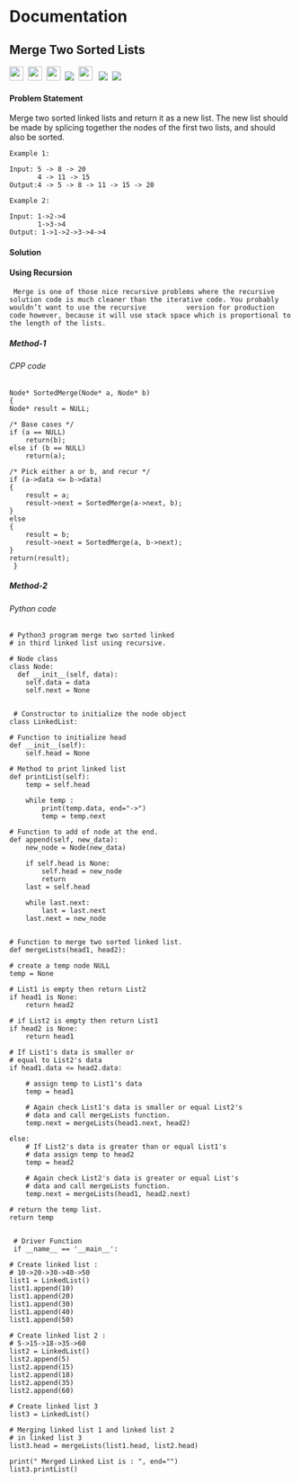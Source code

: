 # Documentation

## Merge Two Sorted Lists

<a><img src= "https://img.shields.io/badge/-Microsoft-orange" height="25">&nbsp;&nbsp;<img src= 
"https://img.shields.io/badge/-Amazon-blue" height="25">&nbsp;&nbsp;<img src= "https://img.shields.io/badge/-Yahoo-blue" height="25">&nbsp;&nbsp;<img src= "https://img.shields.io/badge/-Leetcode-navy" >&nbsp;&nbsp;<img src= "https://img.shields.io/badge/-geeksforgeeks-violet" height="25">
&nbsp;&nbsp;<img src= "https://img.shields.io/badge/-CPP-red">&nbsp;&nbsp;<img src= "https://img.shields.io/badge/-Python-brightgreen"></a>


#### Problem Statement 
Merge two sorted linked lists and return it as a new list.
The new list should be made by splicing together the nodes of the first two lists, and should also be sorted.

    Example 1:
    
    Input: 5 -> 8 -> 20 
           4 -> 11 -> 15
    Output:4 -> 5 -> 8 -> 11 -> 15 -> 20       
    
    Example 2:
    
    Input: 1->2->4
           1->3->4
    Output: 1->1->2->3->4->4
    

#### Solution
#### Using Recursion
     Merge is one of those nice recursive problems where the recursive solution code is much cleaner than the iterative code. You probably wouldn’t want to use the recursive          version for production code however, because it will use stack space which is proportional to the length of the lists.

##### Method-1      
###### CPP code
    Node* SortedMerge(Node* a, Node* b) 
    { 
	Node* result = NULL; 
	
	/* Base cases */
	if (a == NULL) 
		return(b); 
	else if (b == NULL) 
		return(a); 
	
	/* Pick either a or b, and recur */
	if (a->data <= b->data) 
	{ 
		result = a; 
		result->next = SortedMerge(a->next, b); 
	} 
	else
	{ 
		result = b; 
		result->next = SortedMerge(a, b->next); 
	} 
	return(result); 
     } 

##### Method-2
###### Python code
    # Python3 program merge two sorted linked 
    # in third linked list using recursive. 

    # Node class 
    class Node: 
	  def __init__(self, data): 
		self.data = data 
		self.next = None


     # Constructor to initialize the node object 
    class LinkedList: 

	# Function to initialize head 
	def __init__(self): 
		self.head = None

	# Method to print linked list 
	def printList(self): 
		temp = self.head 
		
		while temp : 
			print(temp.data, end="->") 
			temp = temp.next

	# Function to add of node at the end. 
	def append(self, new_data): 
		new_node = Node(new_data) 
		
		if self.head is None: 
			self.head = new_node 
			return
		last = self.head 
		
		while last.next: 
			last = last.next
		last.next = new_node 


    # Function to merge two sorted linked list. 
    def mergeLists(head1, head2): 

	# create a temp node NULL 
	temp = None

	# List1 is empty then return List2 
	if head1 is None: 
		return head2 

	# if List2 is empty then return List1 
	if head2 is None: 
		return head1 

	# If List1's data is smaller or 
	# equal to List2's data 
	if head1.data <= head2.data: 

		# assign temp to List1's data 
		temp = head1 

		# Again check List1's data is smaller or equal List2's 
		# data and call mergeLists function. 
		temp.next = mergeLists(head1.next, head2) 
		
	else: 
		# If List2's data is greater than or equal List1's 
		# data assign temp to head2 
		temp = head2 

		# Again check List2's data is greater or equal List's 
		# data and call mergeLists function. 
		temp.next = mergeLists(head1, head2.next) 

	# return the temp list. 
	return temp 


     # Driver Function 
     if __name__ == '__main__': 

	# Create linked list : 
	# 10->20->30->40->50 
	list1 = LinkedList() 
	list1.append(10) 
	list1.append(20) 
	list1.append(30) 
	list1.append(40) 
	list1.append(50) 

	# Create linked list 2 : 
	# 5->15->18->35->60 
	list2 = LinkedList() 
	list2.append(5) 
	list2.append(15) 
	list2.append(18) 
	list2.append(35) 
	list2.append(60) 

	# Create linked list 3 
	list3 = LinkedList() 

	# Merging linked list 1 and linked list 2 
	# in linked list 3 
	list3.head = mergeLists(list1.head, list2.head) 

	print(" Merged Linked List is : ", end="") 
	list3.printList()
